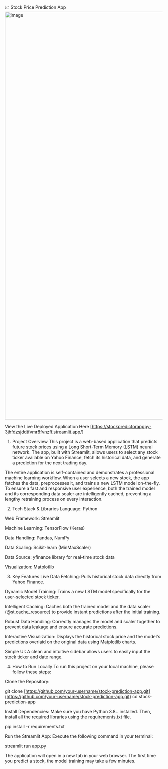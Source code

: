 📈 Stock Price Prediction App
<img width="2502" height="1303" alt="image" src="https://github.com/user-attachments/assets/488cff2b-7fee-4713-9f98-04939b67885c" />


View the Live Deployed Application Here [https://stockpredictorapppy-3jhfdzsjddtfvmr8fvnzff.streamlit.app/]
1. Project Overview
This project is a web-based application that predicts future stock prices using a Long Short-Term Memory (LSTM) neural network. The app, built with Streamlit, allows users to select any stock ticker available on Yahoo Finance, fetch its historical data, and generate a prediction for the next trading day.

The entire application is self-contained and demonstrates a professional machine learning workflow. When a user selects a new stock, the app fetches the data, preprocesses it, and trains a new LSTM model on-the-fly. To ensure a fast and responsive user experience, both the trained model and its corresponding data scaler are intelligently cached, preventing a lengthy retraining process on every interaction.

2. Tech Stack & Libraries
Language: Python

Web Framework: Streamlit

Machine Learning: TensorFlow (Keras)

Data Handling: Pandas, NumPy

Data Scaling: Scikit-learn (MinMaxScaler)

Data Source: yfinance library for real-time stock data

Visualization: Matplotlib

3. Key Features
Live Data Fetching: Pulls historical stock data directly from Yahoo Finance.

Dynamic Model Training: Trains a new LSTM model specifically for the user-selected stock ticker.

Intelligent Caching: Caches both the trained model and the data scaler (@st.cache_resource) to provide instant predictions after the initial training.

Robust Data Handling: Correctly manages the model and scaler together to prevent data leakage and ensure accurate predictions.

Interactive Visualization: Displays the historical stock price and the model's predictions overlaid on the original data using Matplotlib charts.

Simple UI: A clean and intuitive sidebar allows users to easily input the stock ticker and date range.

4. How to Run Locally
To run this project on your local machine, please follow these steps:

Clone the Repository:

git clone [https://github.com/your-username/stock-prediction-app.git](https://github.com/your-username/stock-prediction-app.git)
cd stock-prediction-app

Install Dependencies:
Make sure you have Python 3.8+ installed. Then, install all the required libraries using the requirements.txt file.

pip install -r requirements.txt

Run the Streamlit App:
Execute the following command in your terminal:

streamlit run app.py

The application will open in a new tab in your web browser. The first time you predict a stock, the model training may take a few minutes.
